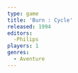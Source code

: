 ```yaml
---
type: game
title: 'Burn : Cycle'
released: 1994
editors: 
  -Philips
players: 1
genres:
  - Aventure
---
```

